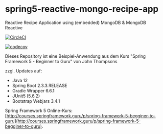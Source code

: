 # spring5-reactive-mongo-recipe-app
Reactive Recipe Application using (embedded) MongoDB & MongoDB Reactive

[![CircleCI](https://circleci.com/gh/Mesqualito/spring5-reactive-mongo-recipe-app.svg?style=shield)](https://circleci.com/gh/Mesqualito/spring5-reactive-mongo-recipe-app)

[![codecov](https://codecov.io/gh/Mesqualito/spring5-reactive-mongo-recipe-app/branch/master/graph/badge.svg)](https://codecov.io/gh/Mesqualito/spring5-reactive-mongo-recipe-app)

Dieses Repository ist eine Beispiel-Anwendung aus dem Kurs "Spring Framework 5 - Beginner to Guru" von John Thompsons

zzgl. Updates auf:

- Java 12
- Spring Boot 2.3.3.RELEASE
- Gradle Wrapper 6.6.1
- JUnit5 (5.6.2)
- Bootstrap Webjars 3.4.1

Spring Framework 5 Online-Kurs: [http://courses.springframework.guru/p/spring-framework-5-begginer-to-guru](http://courses.springframework.guru/p/spring-framework-5-begginer-to-guru).
